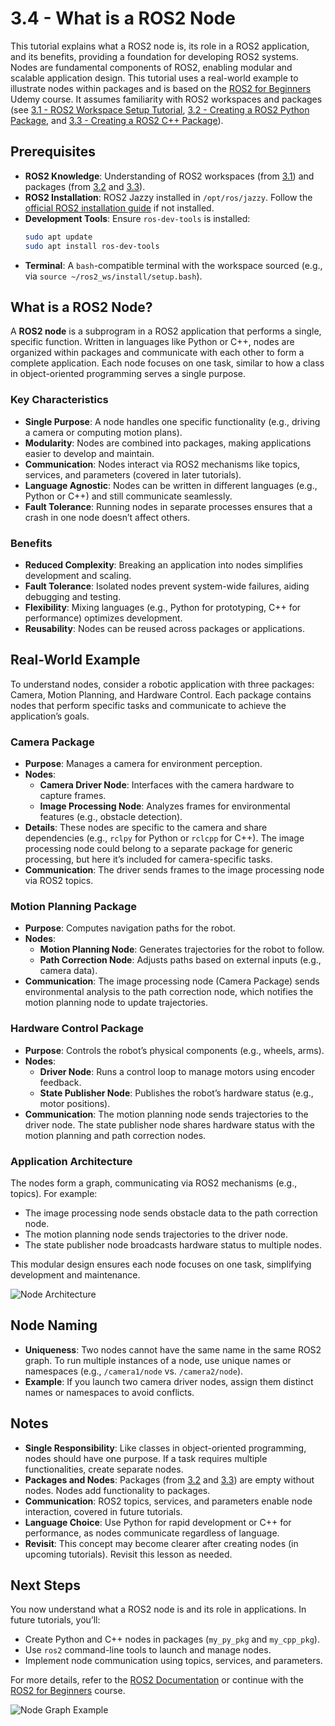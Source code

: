 # 3.4 - What is a ROS2 Node

This tutorial explains what a ROS2 node is, its role in a ROS2 application, and its benefits, providing a foundation for developing ROS2 systems. Nodes are fundamental components of ROS2, enabling modular and scalable application design. This tutorial uses a real-world example to illustrate nodes within packages and is based on the [ROS2 for Beginners](https://www.udemy.com/course/ros2-for-beginners/) Udemy course. It assumes familiarity with ROS2 workspaces and packages (see [3.1 - ROS2 Workspace Setup Tutorial](3.1%20-%20ROS2%20Workspace%20Setup%20Tutorial.md), [3.2 - Creating a ROS2 Python Package](3.2%20-%20Creating%20a%20ROS2%20Python%20Package.md), and [3.3 - Creating a ROS2 C++ Package](3.3%20-%20Creating%20a%20ROS2%20C++%20Package.md)).

## Prerequisites

- **ROS2 Knowledge**: Understanding of ROS2 workspaces (from [3.1](3.1%20-%20ROS2%20Workspace%20Setup%20Tutorial.md)) and packages (from [3.2](3.2%20-%20Creating%20a%20ROS2%20Python%20Package.md) and [3.3](3.3%20-%20Creating%20a%20ROS2%20C++%20Package.md)).
- **ROS2 Installation**: ROS2 Jazzy installed in `/opt/ros/jazzy`. Follow the [official ROS2 installation guide](https://docs.ros.org/en/jazzy/Installation.html) if not installed.
- **Development Tools**: Ensure `ros-dev-tools` is installed:
  ```bash
  sudo apt update
  sudo apt install ros-dev-tools
  ```
- **Terminal**: A `bash`-compatible terminal with the workspace sourced (e.g., via `source ~/ros2_ws/install/setup.bash`).

## What is a ROS2 Node?

A **ROS2 node** is a subprogram in a ROS2 application that performs a single, specific function. Written in languages like Python or C++, nodes are organized within packages and communicate with each other to form a complete application. Each node focuses on one task, similar to how a class in object-oriented programming serves a single purpose.

### Key Characteristics
- **Single Purpose**: A node handles one specific functionality (e.g., driving a camera or computing motion plans).
- **Modularity**: Nodes are combined into packages, making applications easier to develop and maintain.
- **Communication**: Nodes interact via ROS2 mechanisms like topics, services, and parameters (covered in later tutorials).
- **Language Agnostic**: Nodes can be written in different languages (e.g., Python or C++) and still communicate seamlessly.
- **Fault Tolerance**: Running nodes in separate processes ensures that a crash in one node doesn’t affect others.

### Benefits
- **Reduced Complexity**: Breaking an application into nodes simplifies development and scaling.
- **Fault Tolerance**: Isolated nodes prevent system-wide failures, aiding debugging and testing.
- **Flexibility**: Mixing languages (e.g., Python for prototyping, C++ for performance) optimizes development.
- **Reusability**: Nodes can be reused across packages or applications.

## Real-World Example

To understand nodes, consider a robotic application with three packages: Camera, Motion Planning, and Hardware Control. Each package contains nodes that perform specific tasks and communicate to achieve the application’s goals.

### Camera Package
- **Purpose**: Manages a camera for environment perception.
- **Nodes**:
  - **Camera Driver Node**: Interfaces with the camera hardware to capture frames.
  - **Image Processing Node**: Analyzes frames for environmental features (e.g., obstacle detection).
- **Details**: These nodes are specific to the camera and share dependencies (e.g., `rclpy` for Python or `rclcpp` for C++). The image processing node could belong to a separate package for generic processing, but here it’s included for camera-specific tasks.
- **Communication**: The driver sends frames to the image processing node via ROS2 topics.

### Motion Planning Package
- **Purpose**: Computes navigation paths for the robot.
- **Nodes**:
  - **Motion Planning Node**: Generates trajectories for the robot to follow.
  - **Path Correction Node**: Adjusts paths based on external inputs (e.g., camera data).
- **Communication**: The image processing node (Camera Package) sends environmental analysis to the path correction node, which notifies the motion planning node to update trajectories.

### Hardware Control Package
- **Purpose**: Controls the robot’s physical components (e.g., wheels, arms).
- **Nodes**:
  - **Driver Node**: Runs a control loop to manage motors using encoder feedback.
  - **State Publisher Node**: Publishes the robot’s hardware status (e.g., motor positions).
- **Communication**: The motion planning node sends trajectories to the driver node. The state publisher node shares hardware status with the motion planning and path correction nodes.

### Application Architecture
The nodes form a graph, communicating via ROS2 mechanisms (e.g., topics). For example:
- The image processing node sends obstacle data to the path correction node.
- The motion planning node sends trajectories to the driver node.
- The state publisher node broadcasts hardware status to multiple nodes.

This modular design ensures each node focuses on one task, simplifying development and maintenance.

![Node Architecture](images/node_architecture.png "Diagram of camera, motion planning, and hardware control packages with nodes and communication links")

## Node Naming
- **Uniqueness**: Two nodes cannot have the same name in the same ROS2 graph. To run multiple instances of a node, use unique names or namespaces (e.g., `/camera1/node` vs. `/camera2/node`).
- **Example**: If you launch two camera driver nodes, assign them distinct names or namespaces to avoid conflicts.

## Notes
- **Single Responsibility**: Like classes in object-oriented programming, nodes should have one purpose. If a task requires multiple functionalities, create separate nodes.
- **Packages and Nodes**: Packages (from [3.2](3.2%20-%20Creating%20a%20ROS2%20Python%20Package.md) and [3.3](3.3%20-%20Creating%20a%20ROS2%20C++%20Package.md)) are empty without nodes. Nodes add functionality to packages.
- **Communication**: ROS2 topics, services, and parameters enable node interaction, covered in future tutorials.
- **Language Choice**: Use Python for rapid development or C++ for performance, as nodes communicate regardless of language.
- **Revisit**: This concept may become clearer after creating nodes (in upcoming tutorials). Revisit this lesson as needed.

## Next Steps
You now understand what a ROS2 node is and its role in applications. In future tutorials, you’ll:
- Create Python and C++ nodes in packages (`my_py_pkg` and `my_cpp_pkg`).
- Use `ros2` command-line tools to launch and manage nodes.
- Implement node communication using topics, services, and parameters.

For more details, refer to the [ROS2 Documentation](https://docs.ros.org/en/jazzy/index.html) or continue with the [ROS2 for Beginners](https://www.udemy.com/course/ros2-for-beginners/) course.

![Node Graph Example](images/node_graph_example.png "Simplified ROS2 node graph showing camera, motion, and hardware nodes communicating")